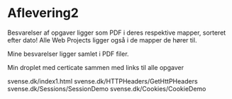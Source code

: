 # Aflevering2

Besvarelser af opgaver ligger som PDF i deres respektive mapper, sorteret efter dato!
Alle Web Projects ligger også i de mapper de hører til.

Mine besvarelser ligger samlet i PDF filer.

Min droplet med certicate sammen med links til alle opgaver

svense.dk/index1.html
svense.dk/HTTPHeaders/GetHttPHeaders
svense.dk/Sessions/SessionDemo
svense.dk/Cookies/CookieDemo



